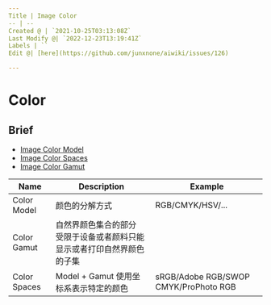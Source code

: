 ```yaml
---
Title | Image Color
-- | --
Created @ | `2021-10-25T03:13:08Z`
Last Modify @| `2022-12-23T13:19:41Z`
Labels | ``
Edit @| [here](https://github.com/junxnone/aiwiki/issues/126)

---
```

# Color

## Brief
- [Image Color Model](/Image_Color_Model)
- [Image Color Spaces](/Image_Color_Spaces)
- [Image Color Gamut](/Image_Color_Gamut)


Name | Description | Example
-- | -- | --
Color Model | 颜色的分解方式 | RGB/CMYK/HSV/...
Color Gamut | 自然界颜色集合的部分<br>受限于设备或者颜料只能显示或者打印自然界颜色的子集
Color Spaces | Model + Gamut 使用坐标系表示特定的颜色 | sRGB/Adobe RGB/SWOP CMYK/ProPhoto RGB

